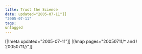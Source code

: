 ```yaml
---
title: Trust the Science
date: updated="2005-07-11"]]
"2005-07-11"
tags:
untagged
---
```

[[!meta updated="2005-07-11"]]
[[!map pages="20050711/* and ! 20050711/*/*"]]
